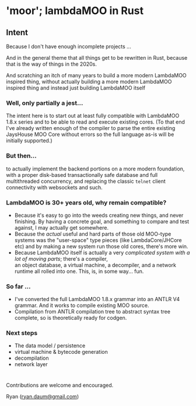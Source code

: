 # 'moor'; lambdaMOO in Rust

## Intent
Because I don't have enough incomplete projects ...

And in the general theme that all things get to be rewritten in Rust, because that is the way of things in the 2020s.

And scratching an itch of many years to build a more modern LambdaMOO inspired thing, without actually building a more
modern LambdaMOO inspired thing and instead just building LambdaMOO itself

### Well, only partially a jest...

The intent here is to start out at least fully compatible with LambdaMOO 1.8.x series and to be able to read and
execute existing cores. 
(To that end I've already written enough of the compiler to parse the entire existing JaysHouse MOO Core without errors 
so the full language as-is will be initially supported.)

### But then...

to actually implement the backend portions on a more modern foundation, with a proper disk-based 
transactionally safe database and full multithreaded concurrency, and replacing the classic `telnet` 
client connectivity with websockets and such.

### LambdaMOO is 30+ years old, why remain compatible?

* Because it's easy to go into the weeds creating new things, and never finishing. By having a concrete goal, and something
  to compare and test against, I may actually get somewhere.
* Because the *actual* useful and hard parts of those old MOO-type systems was the "user-space" type pieces (like
  LambdaCore/JHCore etc) and by making a new system run those old cores, there's more win.
* Because LambdaMOO itself is actually a very *complicated system with a lot of moving parts*; there's a compiler,  
  an object database, a virtual machine, a decompiler, and a network runtime all rolled into one. This, is, in some
  way... fun.

### So far ...

   * I've converted the full LambdaMOO 1.8.x grammar into an ANTLR V4 grammar. And it works to compile existing MOO
     source.
   * Compilation from ANTLR compilation tree to abstract syntax tree complete, so is theoretically ready for codgen.

### Next steps

   * The data model / persistence 
   * virtual machine & bytecode generation
   * decompilation
   * network layer
#
Contributions are welcome and encouraged. 

Ryan (ryan.daum@gmail.com)
